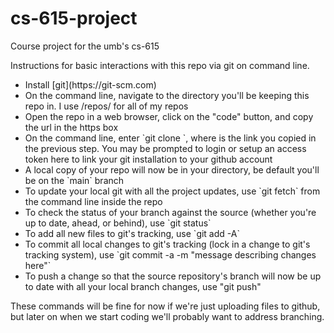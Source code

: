 # cs-615-project
Course project for the umb's cs-615

Instructions for basic interactions with this repo via git on command line.

<ul>
  <li>Install [git](https://git-scm.com)</li>
  <li>On the command line, navigate to the directory you'll be keeping this repo in.  I use <user>/repos/ for all of my repos</li>
  <li>Open the repo in a web browser, click on the "code" button, and copy the url in the https box</li>
  <li>On the command line, enter `git clone <url>`, where <url> is the link you copied in the previous step.  You may be prompted to login or setup an access token here to link your git installation to your github account</li>
  <li>A local copy of your repo will now be in your directory, be default you'll be on the `main` branch</li>
  <li>To update your local git with all the project updates, use `git fetch` from the command line inside the repo</li>
  <li>To check the status of your branch against the source (whether you're up to date, ahead, or behind), use `git status`</li>
  <li>To add all new files to git's tracking, use `git add -A`</li>
  <li>To commit all local changes to git's tracking (lock in a change to git's tracking system), use `git commit -a -m "message describing changes here"`</li>
  <li>To push a change so that the source repository's branch will now be up to date with all your local branch changes, use "git push"</li>
</ul>

These commands will be fine for now if we're just uploading files to github, but later on when we start coding we'll probably want to address branching.
